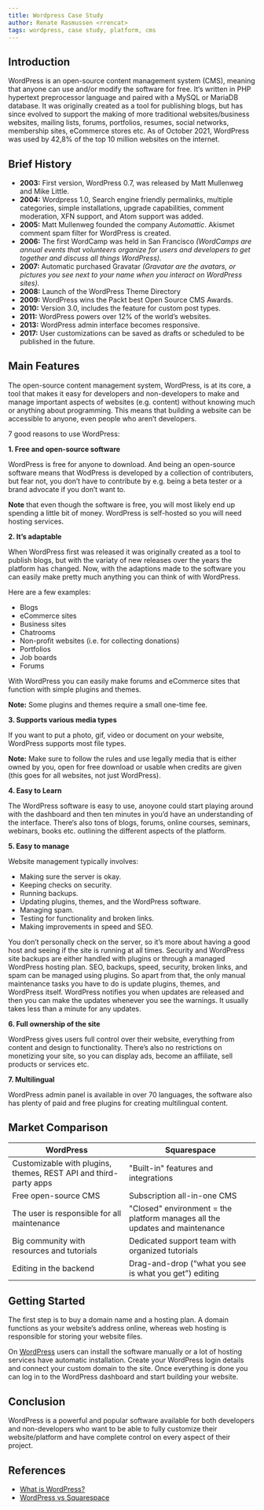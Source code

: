 ```yaml
---
title: Wordpress Case Study
author: Renate Rasmussen <rrencat>
tags: wordpress, case study, platform, cms
---
```


## Introduction

WordPress is an open-source content management system (CMS), meaning that anyone can use and/or modify the software for free. It‘s written in PHP hypertext preprocessor language and paired with a MySQL or MariaDB database. It was originally created as a tool for publishing blogs, but has since evolved to support the making of more traditional websites/business websites, mailing lists, forums, portfolios, resumes, social networks, membership sites, eCommerce stores etc. As of October 2021, WordPress was used by 42,8% of the top 10 million websites on the internet. 

## Brief History

- **2003:** First version, WordPress 0.7, was released by Matt Mullenweg and Mike Little.
- **2004:** Wordpress 1.0, Search engine friendly permalinks, multiple categories, simple installations, upgrade capabilities, comment moderation, XFN support, and Atom support was added.
- **2005:** Matt Mullenweg founded the company *Automattic*. Akismet comment spam filter for WordPress is created.
- **2006:** The first WordCamp was held in San Francisco *(WordCamps are annual events that volunteers organize for users and developers to get together and discuss all things WordPress).*
- **2007:** Automatic purchased Gravatar *(Gravatar are the avatars, or pictures you see next to your name when you interact on WordPress sites).* 
- **2008:** Launch of the WordPress Theme Directory
- **2009:** WordPress wins the Packt best Open Source CMS Awards.
- **2010:** Version 3.0, includes the feature for custom post types.
- **2011:** WordPress powers over 12% of the world’s websites.
- **2013:** WordPress admin interface becomes responsive.
- **2017:** User customizations can be saved as drafts or scheduled to be published in the future.

## Main Features

The open-source content management system, WordPress, is at its core, a tool that makes it easy for developers and non-developers to make and manage important aspects of websites (e.g. content) without knowing much or anything about programming. This means that building a website can be accessible to anyone, even people who aren’t developers.

7 good reasons to use WordPress:

**1. Free and open-source software**

WordPress is free for anyone to download. And being an open-source software means that WodPress is developed by a collection of contributers, but fear not, you don’t have to contribute by e.g. being a beta tester or a brand advocate if you don’t want to. 

**Note** that even though the software is free, you will most likely end up spending a little bit of money. WordPress is self-hosted so you will need hosting services.

**2. It’s adaptable**

When WordPress first was released it was originally created as a tool to publish blogs, but with the variaty of new releases over the years the platform has changed. Now, with the adaptions made to the software you can easily make pretty much anything you can think of with WordPress. 

Here are a few examples:
- Blogs
- eCommerce sites
- Business sites
- Chatrooms
- Non-profit websites (i.e. for collecting donations)
- Portfolios
- Job boards
- Forums

With WordPress you can easily make forums and eCommerce sites that function with simple plugins and themes.

**Note:** Some plugins and themes require a small one-time fee.

**3. Supports various media types**

If you want to put a photo, gif, video or document on your website, WordPress supports most file types. 

**Note:** Make sure to follow the rules and use legally media that is either owned by you, open for free download or usable when credits are given (this goes for all websites, not just WordPress).

**4. Easy to Learn**

The WordPress software is easy to use, anoyone could start playing around with the dashboard and then ten minutes in you’d have an understanding of the interface. There‘s also tons of blogs, forums, online courses, seminars, webinars, books etc. outlining the different aspects of the platform.  

**5. Easy to manage**

Website management typically involves: 

- Making sure the server is okay.
- Keeping checks on security.
- Running backups.
- Updating plugins, themes, and the WordPress software.
- Managing spam.
- Testing for functionality and broken links.
- Making improvements in speed and SEO.

You don’t personally check on the server, so it’s more about having a good host and seeing if the site is running at all times. Security and WordPress site backups are either handled with plugins or through a managed WordPress hosting plan. SEO, backups, speed, security, broken links, and spam can be managed using plugins. So apart from that, the only manual maintenance tasks you have to do is update plugins, themes, and WordPress itself. WordPress notifies you when updates are released and then you can make the updates whenever you see the warnings. It usually takes less than a minute for any updates.

**6. Full ownership of the site**

WordPress gives users full control over their website, everything from content and design to functionality. There’s also no restrictions on monetizing your site, so you can display ads, become an affiliate, sell products or services etc.

**7. Multilingual**

WordPress admin panel is available in over 70 languages, the software also has plenty of paid and free plugins for creating multilingual content.

## Market Comparison

| WordPress | Squarespace |
| --- | --- |
| Customizable with plugins, themes, REST API and third-party apps | "Built-in" features and integrations |
| Free open-source CMS | Subscription all-in-one CMS |
| The user is responsible for all maintenance | "Closed" environment = the platform manages all the updates and maintenance |
| Big community with resources and tutorials | Dedicated support team with organized tutorials |
| Editing in the backend | Drag-and-drop (“what you see is what you get”) editing |

## Getting Started

The first step is to buy a domain name and a hosting plan. A domain functions as your website’s address online, whereas web hosting is responsible for storing your website files.

On [WordPress](https://wordpress.org/download/) users can install the software manually or a lot of hosting services have automatic installation. Create your WordPress login details and connect your custom domain to the site. Once everything is done you can log in to the WordPress dashboard and start building your website.

## Conclusion

WordPress is a powerful and popular software available for both developers and non-developers who want to be able to fully customize their website/platform and have complete control on every aspect of their project. 

## References

- [What is WordPress?](https://kinsta.com/knowledgebase/what-is-wordpress/)
- [WordPress vs Squarespace](https://www.websitebuilderexpert.com/website-builders/comparisons/squarespace-vs-wordpress/)
